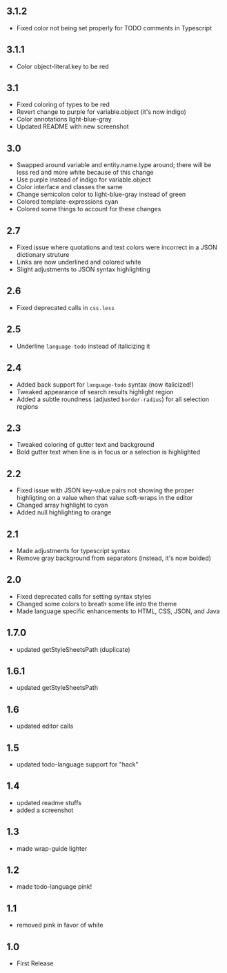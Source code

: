 ## 3.1.2

* Fixed color not being set properly for TODO comments in Typescript

## 3.1.1

* Color object-literal.key to be red

## 3.1

* Fixed coloring of types to be red
* Revert change to purple for variable.object (it's now indigo)
* Color annotations light-blue-gray
* Updated README with new screenshot

## 3.0

* Swapped around variable and entity.name.type around; there will be less red and more white because of this change
* Use purple instead of indigo for variable.object
* Color interface and classes the same
* Change semicolon color to light-blue-gray instead of green
* Colored template-expressions cyan
* Colored some things to account for these changes

## 2.7

* Fixed issue where quotations and text colors were incorrect in a JSON dictionary struture
* Links are now underlined and colored white
* Slight adjustments to JSON syntax highlighting

## 2.6

* Fixed deprecated calls in `css.less`

## 2.5

* Underline `language-todo` instead of italicizing it

## 2.4

* Added back support for `language-todo` syntax (now italicized!)
* Tweaked appearance of search results highlight region
* Added a subtle roundness (adjusted `border-radius`) for all selection regions

## 2.3

* Tweaked coloring of gutter text and background
* Bold gutter text when line is in focus or a selection is highlighted

## 2.2

* Fixed issue with JSON key-value pairs not showing the proper highligting on a value when that value soft-wraps in the editor
* Changed array highlight to cyan
* Added null highlighting to orange

## 2.1

* Made adjustments for typescript syntax
* Remove gray background from separators (instead, it's now bolded)

## 2.0

* Fixed deprecated calls for setting syntax styles
* Changed some colors to breath some life into the theme
* Made language specific enhancements to HTML, CSS, JSON, and Java

## 1.7.0

* updated getStyleSheetsPath (duplicate)

## 1.6.1

* updated getStyleSheetsPath

## 1.6

* updated editor calls

## 1.5

* updated todo-language support for "hack"

## 1.4

* updated readme stuffs
* added a screenshot

## 1.3

* made wrap-guide lighter

## 1.2

* made todo-language pink!

## 1.1

* removed pink in favor of white

## 1.0

* First Release

